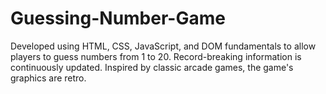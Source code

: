 # Guessing-Number-Game

Developed using HTML, CSS, JavaScript, and DOM fundamentals to allow players to guess numbers from 1 to 20. Record-breaking information is continuously updated. Inspired by classic arcade games, the game's graphics are retro.
